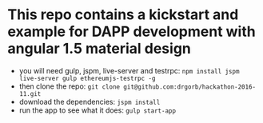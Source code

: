 # This repo contains a kickstart and example for DAPP development with angular 1.5 material design

* you will need gulp, jspm, live-server and testrpc: `npm install jspm live-server gulp ethereumjs-testrpc -g`
* then clone the repo: `git clone git@github.com:drgorb/hackathon-2016-11.git`
* download the dependencies: `jspm install`
* run the app to see what it does: `gulp start-app`
